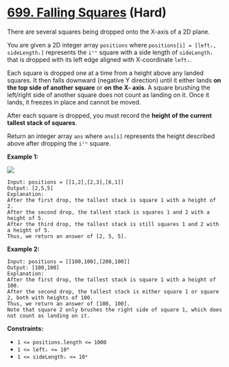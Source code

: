# [699. Falling Squares][link] (Hard)

[link]: https://leetcode.com/problems/falling-squares/

There are several squares being dropped onto the X-axis of a 2D plane.

You are given a 2D integer array `positions` where `positions[i] = [leftᵢ, sideLengthᵢ]` represents
the `iᵗʰ` square with a side length of `sideLengthᵢ` that is dropped with its left edge aligned with
X-coordinate `leftᵢ`.

Each square is dropped one at a time from a height above any landed squares. It then falls downward
(negative Y direction) until it either lands **on the top side of another square** or **on the X-
axis**. A square brushing the left/right side of another square does not count as landing on it.
Once it lands, it freezes in place and cannot be moved.

After each square is dropped, you must record the **height of the current tallest stack of
squares**.

Return an integer array  `ans` where  `ans[i]` represents the height described above after dropping
the  `iᵗʰ` square.

**Example 1:**

![](https://assets.leetcode.com/uploads/2021/04/28/fallingsq1-plane.jpg)

```
Input: positions = [[1,2],[2,3],[6,1]]
Output: [2,5,5]
Explanation:
After the first drop, the tallest stack is square 1 with a height of 2.
After the second drop, the tallest stack is squares 1 and 2 with a height of 5.
After the third drop, the tallest stack is still squares 1 and 2 with a height of 5.
Thus, we return an answer of [2, 5, 5].
```

**Example 2:**

```
Input: positions = [[100,100],[200,100]]
Output: [100,100]
Explanation:
After the first drop, the tallest stack is square 1 with a height of 100.
After the second drop, the tallest stack is either square 1 or square 2, both with heights of 100.
Thus, we return an answer of [100, 100].
Note that square 2 only brushes the right side of square 1, which does not count as landing on it.
```

**Constraints:**

- `1 <= positions.length <= 1000`
- `1 <= leftᵢ <= 10⁸`
- `1 <= sideLengthᵢ <= 10⁶`
